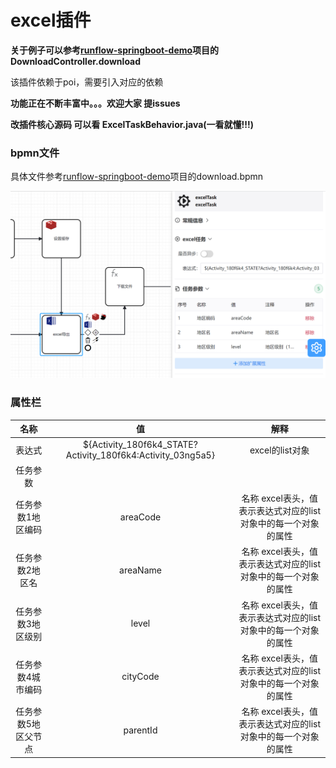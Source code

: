 # **excel插件**
**关于例子可以参考[runflow-springboot-demo](../../runflow-springboot-demo)项目的DownloadController.download**

该插件依赖于poi，需要引入对应的依赖



**功能正在不断丰富中。。。欢迎大家 提issues**

**改插件核心源码 可以看 ExcelTaskBehavior.java(一看就懂!!!)**

###  bpmn文件
具体文件参考[runflow-springboot-demo](../../runflow-springboot-demo)项目的download.bpmn

![img.png](img.png)

###  属性栏

| 名称 | 值     |解释 |
|:--------:| :-------------:| :-------------:|
| 表达式 | ${Activity_180f6k4_STATE?Activity_180f6k4:Activity_03ng5a5} | excel的list对象|
| 任务参数 |  |  |
| 任务参数1地区编码 | areaCode |名称 excel表头，值表示表达式对应的list对象中的每一个对象的属性  |
|任务参数2地区名 | areaName | 名称 excel表头，值表示表达式对应的list对象中的每一个对象的属性 |
|任务参数3地区级别 | level | 名称 excel表头，值表示表达式对应的list对象中的每一个对象的属性 |
|任务参数4城市编码 | cityCode | 名称 excel表头，值表示表达式对应的list对象中的每一个对象的属性 |
|任务参数5地区父节点| parentId | 名称 excel表头，值表示表达式对应的list对象中的每一个对象的属性 |
